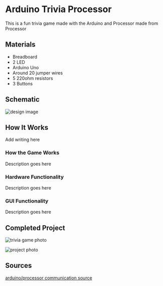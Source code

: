 # Arduino Trivia Processor

This is a fun trivia game made with the Arduino and Processor made from Processor

## Materials

- Breadboard
- 2 LED
- Arduino Uno
- Around 20 jumper wires
- 5 220ohm resistors
- 3 Buttons

## Schematic

![design image](https://github.com/angelina-tsuboi/Trivia_Processor/blob/master/images/design.png)

## How It Works

Add writing here

### How the Game Works

 Description goes here

### Hardware Functionality

 Description goes here

### GUI Functionality

 Description goes here

## Completed Project

![trivia game photo](https://github.com/angelina-tsuboi/Trivia_Processor/blob/master/images/gui.png)

![project photo](https://github.com/angelina-tsuboi/Trivia_Processor/blob/master/images/final.jpg)

## Sources

[arduino/processor communication source](https://maker.pro/arduino/tutorial/how-to-make-arduino-and-processing-ide-communicate)


